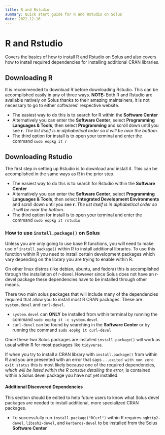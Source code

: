 ```yaml
---
title: R and Rstudio
summary: Quick start guide for R and Rstudio on Solus
date: 2022-12-16
---
```


# R and Rstudio

Covers the basics of how to install R and Rstudio on Solus and also covers how to install required dependencies for installing additional CRAN libraries.

## Downloading R

It is recommended to download R before downloading Rstudio. This can be accomplished easily in any of three ways.
**NOTE:** Both R and Rstudio are available natively on Solus thanks to their amazing maintainers, it is not necessary to go to either softwares' respective website.

- The easiest way to do this is to search for R within the **Software Center**
- Alternatively you can enter the **Software Center**, select **Programming Languages & Tools**, then select **Programming** and scroll down until you see **r**. _The list itself is in alphabetical order so it will be near the bottom._
- The third option for install is to open your terminal and enter the command `sudo eopkg it r`

## Downloading Rstudio

The first step in setting up Rstudio is to download and install it. This can be accomplished in the same ways as R in the prior step.

- The easiest way to do this is to search for Rstudio within the **Software Center**
- Alternatively you can enter the **Software Center**, select **Programming Languages & Tools**, then select **Integrated Development Environments** and scroll down until you see **r**. _The list itself is in alphabetical order so it will be near the bottom._
- The third option for install is to open your terminal and enter the command `sudo eopkg it rstudio`

### How to use `install.package()` on Solus

Unless you are only going to use base R functions, you will need to make use of `install.package()` within R to install additional libraries. To use this function within R you need to install certain development packages which vary depending on the library you are trying to enable within R.

On other linux distros (like debian, ubuntu, and fedora) this is accomplished through the installation of r-devel. However since Solus does not have an r-devel package these dependencies have to be installed through other means.

There two main solus packages that will include many of the dependencies required that allow you to install most R CRAN packages. These are `system.devel` and `curl-devel`.

- `system.devel` can **ONLY** be installed from within terminal by running the command `sudo eopkg it -c system.devel`
- `curl-devel` can be found by searching in the **Software Center** or by running the command `sudo eopkg it curl-devel`

Once these two Solus packages are installed `install.package()` will work as usual within R for most packages like `tidyverse`.

If when you try to install a CRAN library with `install.package()` from within R and you are presented with an error that says `...exited with non zero exit status` this is most likely because one of the required dependencies, _which will be listed within the R console detailing the error_, is contained within a Solus devel package you have not yet installed.

#### Additional Discovered Dependencies

This section should be edited to help future users to know what Solus devel packages are needed to install additional, more specialized CRAN packages.

- To successfully run `install.package("RCurl")` within R requires `nghttp2-devel`, `libssh2-devel`, and `kerberos-devel` to be installed from the Solus **Software Center**
